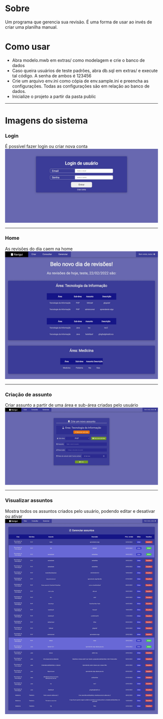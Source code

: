 # Sobre

Um programa que gerencia sua revisão. É uma forma de usar ao invés de criar uma planilha manual.

# Como usar

- Abra modelo.mwb em extras/ como modelagem e crie o banco de dados
- Caso queira usuários de teste padrões, abra db.sql em extras/ e execute tal código. A senha de ambos é 123456
- Crie um arquivo env.ini como cópia de env.sample.ini e preencha as configurações. Todas as configurações são em relação ao banco de dados.
- Inicialize o projeto a partir da pasta public

---

# Imagens do sistema

### Login
É possível fazer login ou criar nova conta
![login](./extras/images_sample/login.jpeg)

---

### Home
As revisões do dia caem na home
![home](./extras/images_sample/home.jpeg)

---

### Criação de assunto
Criar assunto a partir de uma área e sub-área criadas pelo usuário
![novo_assunto](./extras/images_sample/novo_assunto.jpeg)

---

### Visualizar assuntos
Mostra todos os assuntos criados pelo usuário, podendo editar e desativar ou ativar
![gerenciar_assuntos](./extras/images_sample/gerenciar_assunto.jpeg)
